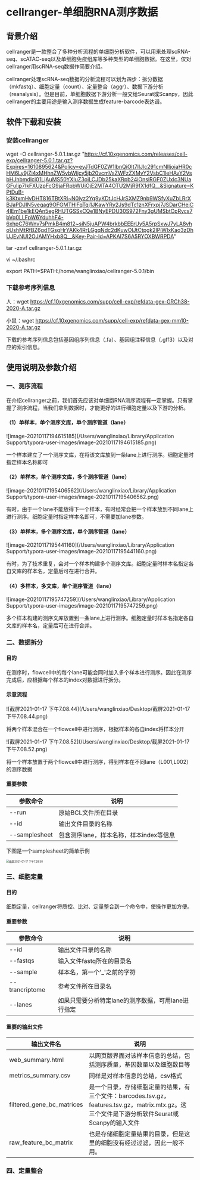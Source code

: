 # cellranger-单细胞RNA测序数据

## 背景介绍

cellranger是一款整合了多种分析流程的单细胞分析软件，可以用来处理scRNA-seq、scATAC-seq以及单细胞免疫组库等多种类型的单细胞数据。在这里，仅对cellranger用scRNA-seq数据作简要介绍。

cellranger处理scRNA-seq数据的分析流程可以划为四步：拆分数据（mkfastq）、细胞定量（count）、定量整合（aggr）、数据下游分析（reanalysis）。但是目前，单细胞数据下游分析一般交给Seurat或Scanpy，因此cellranger的主要用途是输入测序数据生成feature-barcode表达谱。

## 软件下载和安装

### 安装cellranger

wget -O cellranger-5.0.1.tar.gz "https://cf.10xgenomics.com/releases/cell-exp/cellranger-5.0.1.tar.gz?Expires=1610895624&Policy=eyJTdGF0ZW1lbnQiOlt7IlJlc291cmNlIjoiaHR0cHM6Ly9jZi4xMHhnZW5vbWljcy5jb20vcmVsZWFzZXMvY2VsbC1leHAvY2VsbHJhbmdlci01LjAuMS50YXIuZ3oiLCJDb25kaXRpb24iOnsiRGF0ZUxlc3NUaGFuIjp7IkFXUzpFcG9jaFRpbWUiOjE2MTA4OTU2MjR9fX1dfQ__&Signature=KPtDuB-k3KtxmHvDHT816TBtXRi~N0lyz2Yq9yKDtJcHJrSXMZ9nb9WSfyXuZbLRrXBJaPDJIN5vegag9OFGMTHlFqTqj1JKawYRy2Js9dTc1znXFrxpj7JSDarCHejC4IEm1be1kEQAn5egRHUTGSSxCQe1BNyEPDU30S972Fny3gUMSbtCpRycs7bVq0LLFpW6YduhhF4-6xhpC76Wnv7sPmkB4m812~siN5juAPW4brkbbEEErUy5A5rpSxwJ7yLA8vhoUshMtRfBZ6gdTGsgHrYAKk4RrLGgqNdc2dKuwOlJtCtpgk2lPiWIxKao3zDhUJEvNUI2OJAMYHxb8Q__&Key-Pair-Id=APKAI7S6A5RYOXBWRPDA"

tar -zxvf cellranger-5.0.1.tar.gz

vi ~/.bashrc

export PATH=$PATH:/home/wanglinxiao/cellranger-5.0.1/bin

### 下载参考序列信息

人：wget https://cf.10xgenomics.com/supp/cell-exp/refdata-gex-GRCh38-2020-A.tar.gz

小鼠：wget https://cf.10xgenomics.com/supp/cell-exp/refdata-gex-mm10-2020-A.tar.gz

下载的参考序列信息包括基因组序列信息（.fa）、基因组注释信息（.gff3）以及对应的索引信息。

## 使用说明及参数介绍

### 一、测序流程

在介绍cellranger之前，我们首先应该对单细胞RNA测序流程有一定掌握。只有掌握了测序流程，当我们拿到数据时，才能更好的进行细胞定量以及下游的分析。

#### （1）单样本，单个测序文库，单个测序管道（lane）

![image-20210117194615185](/Users/wanglinxiao/Library/Application Support/typora-user-images/image-20210117194615185.png)

一个样本建立了一个测序文库，在将该文库放到一条lane上进行测序。细胞定量时指定样本名称即可

#### （2）单样本，单个测序文库，多个测序管道（lane）

![image-20210117195406562](/Users/wanglinxiao/Library/Application Support/typora-user-images/image-20210117195406562.png)

有时，由于一个lane不能放得下一个样本，有时经常会把一个样本放到不同lane上进行测序。细胞定量时指定样本名即可，不需要加lane参数。

#### （3）单样本，多个测序文库，单个测序管道（lane）

![image-20210117195441160](/Users/wanglinxiao/Library/Application Support/typora-user-images/image-20210117195441160.png)

有时，为了技术重复，会对一个样本构建多个测序文库。细胞定量时样本名指定各自文库的样本名，定量后可在进行合并。

#### （4）多样本，多文库，单个测序管道（lane）

![image-20210117195747259](/Users/wanglinxiao/Library/Application Support/typora-user-images/image-20210117195747259.png)

多个样本构建的测序文库放置到一条lane上进行测序。细胞定量时样本名指定各自文库的样本名，定量后可在进行合并。

### 二、数据拆分

<!--数据拆分这一步骤通常在测序后由测序公司完成，因此下载到的文件通常是已经拆分后的fastq文件，但为了分析流程的完整性还是要学习一下-->

#### 目的

在测序时，flowcell中的每个lane可能会同时加入多个样本进行测序。因此在测序完成后，应根据每个样本的index对数据进行拆分。

#### 示意流程

![截屏2021-01-17 下午7.08.44](/Users/wanglinxiao/Desktop/截屏2021-01-17 下午7.08.44.png)

将两个样本混合在一个flowcell中进行测序，根据样本的各自index将样本分开

![截屏2021-01-17 下午7.08.52](/Users/wanglinxiao/Desktop/截屏2021-01-17 下午7.08.52.png)

将一个样本放置于两个flowcell中进行测序，得到样本在不同lane（L001,L002）的测序数据

#### 重要参数

| 参数命令      | 说明                                    |
| ------------- | --------------------------------------- |
| --run         | 原始BCL文件所在目录                     |
| --id          | 输出文件目录的名称                      |
| --samplesheet | 包含测序lane，样本名称，样本index等信息 |

下图是一个samplesheet的简单示例

<img src="/Users/wanglinxiao/Desktop/截屏2021-01-17 下午7.28.58.png" alt="截屏2021-01-17 下午7.28.58" style="zoom: 50%;" />



### 三、细胞定量

#### 目的

细胞定量，cellranger将质控、比对、定量整合到一个命令中，使操作更加方便。

#### 重要参数

| 参数命令       | 说明                                               |
| -------------- | -------------------------------------------------- |
| --id           | 输出文件目录的名称                                 |
| --fastqs       | 输入文件fastq所在的目录名                          |
| --sample       | 样本名，第一个'_'之前的字符                        |
| --trancriptome | 参考文件所在目录名                                 |
| --lanes        | 如果只需要分析特定lane的测序数据，可用lane进行指定 |

#### 重要的输出文件

| 输出文件名                | 说明                                                         |
| ------------------------- | ------------------------------------------------------------ |
| web_summary.html          | 以网页版界面对该样本信息的总结，包括测序质量，基因数量以及细胞数目等 |
| metrics_summary.csv       | 同样是对样本信息的总结，csv格式                              |
| filtered_gene_bc_matrices | 是一个目录，存储细胞定量的结果，有三个文件：barcodes.tsv.gz，features.tsv.gz，matrix.mtx.gz。这三个文件是下游分析软件Seurat或Scanpy的输入文件 |
| raw_feature_bc_matrix     | 也是存储细胞定量结果的目录，但是这里的细胞没有经过过滤，因此一般不用。 |

### 四、定量整合



#### 



